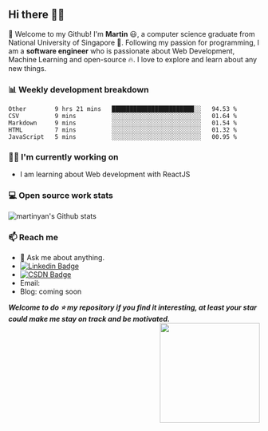 ## Hi there 👋🤓

🎉 Welcome to my Github! I'm **Martin** 😃, a computer science graduate from National University of Singapore 🏫.
Following my passion for programming, I am a **software engineer** who is passionate about Web Development, Machine Learning and open-source 🔥. 
I love to explore and learn about any new things.

### 📊 Weekly development breakdown
<!--START_SECTION:waka-->
```text
Other        9 hrs 21 mins   ███████████████████████░░   94.53 % 
CSV          9 mins          ░░░░░░░░░░░░░░░░░░░░░░░░░   01.64 % 
Markdown     9 mins          ░░░░░░░░░░░░░░░░░░░░░░░░░   01.54 % 
HTML         7 mins          ░░░░░░░░░░░░░░░░░░░░░░░░░   01.32 % 
JavaScript   5 mins          ░░░░░░░░░░░░░░░░░░░░░░░░░   00.95 %
```
<!--END_SECTION:waka-->

### 👨‍💻 I'm currently working on
- I am learning about Web development with ReactJS

### 💻 Open source work stats

![martinyan's Github stats](https://github-readme-stats.vercel.app/api?username=MartinYan623&show_icons=true)


### 📫 Reach me 
- 💬 Ask me about anything.
- [![Linkedin Badge](https://img.shields.io/badge/-LinkedIn-blue?style=flat-square&logo=Linkedin&logoColor=white&link=https://www.linkedin.com/in/maitong-yan-a88059148/)](https://www.linkedin.com/in/maitong-yan-a88059148/)
- [![CSDN Badge](https://img.shields.io/badge/-CSDN-critical?style=flat-square&logo=c&logoColor=white&link=https://www.linkedin.com/in/maitong-yan-a88059148/)](https://www.linkedin.com/in/maitong-yan-a88059148/)
- Email:
- Blog: coming soon

 ***Welcome to do ⭐ my repository if you find it interesting, at least your star could make me stay on track and be motivated.***
 <img align='right' src='https://octodex.github.com/images/hula_loop_octodex03.gif' width='200"'>
 
 
 
<!--
**MartinYan623/MartinYan623** is a ✨ _special_ ✨ repository because its `README.md` (this file) appears on your GitHub profile.

Here are some ideas to get you started:

- 🔭 I’m currently working on ...
- 🌱 I’m currently learning ...
- 👯 I’m looking to collaborate on ...
- 🤔 I’m looking for help with ...
- 💬 Ask me about ...
- 📫 How to reach me: ...
- 😄 Pronouns: ...
- ⚡ Fun fact: ...
-->
